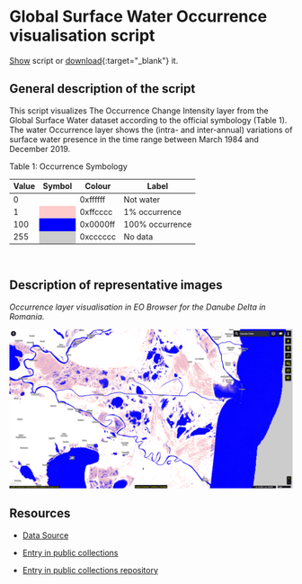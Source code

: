 # Global Surface Water Occurrence visualisation script

<a href="#" id='togglescript'>Show</a> script or [download](script.js){:target="_blank"} it.
<div id='script_view' style="display:none">
{% highlight javascript %}
      {% include_relative script.js %}
{% endhighlight %}
</div>

## General description of the script

This script visualizes The Occurrence Change Intensity layer from the Global Surface Water dataset according to the official symbology (Table 1). The water Occurrence layer shows the (intra- and inter-annual) variations of surface water presence in the time range between March 1984 and December 2019.

Table 1: Occurrence Symbology

<table>
  <thead>
    <tr>
      <th>Value</th>
      <th>Symbol</th>
      <th>Colour</th>
      <th>Label</th>
    </tr>
  </thead>
  <tbody>
    <tr>
      <td>0</td>
      <td style="background-color:#FFFFFF"></td>
      <td>0xffffff</td>
      <td>Not water</td>
    </tr>
    <tr>
      <td>1</td>
      <td style="background-color:#FFCCCC"></td>
      <td>0xffcccc</td>
      <td>1% occurrence</td>
    </tr>
    <tr>
      <td>100</td>
      <td style="background-color:#0000FF"></td>
      <td>0x0000ff</td>
      <td>100% occurrence</td>
    </tr>
    <tr>
      <td>255</td>
      <td style="background-color:#CCCCCC"></td>
      <td>0xcccccc</td>
      <td>No data</td>
    </tr>
  </tbody>
</table>
<br>

## Description of representative images

*Occurrence layer visualisation in EO Browser for the Danube Delta in Romania.*

![Occurrence Danube Delta in Romania](fig/image_occurrence_danube_delta.png)

## Resources

- [Data Source](https://global-surface-water.appspot.com/download)

- [Entry in public collections](https://collections.sentinel-hub.com/global-surface-water/)

- [Entry in public collections repository](https://github.com/sentinel-hub/public-collections/tree/main/collections/global-surface-water)
